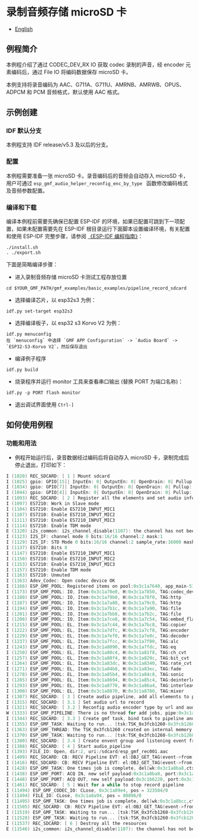 # 录制音频存储 microSD 卡

- [English](./README.md)

## 例程简介

本例程介绍了通过 CODEC_DEV_RX IO 获取 codec 录制的声音，经 encoder 元素编码后，通过 File IO 将编码数据保存 microSD 卡。

本例支持将录音编码为 AAC、G711A、G711U、AMRNB、AMRWB、OPUS、ADPCM 和 PCM 音频格式，默认使用 AAC 格式。

## 示例创建

### IDF 默认分支

本例程支持 IDF release/v5.3 及以后的分支。

### 配置

本例程需要准备一张 microSD 卡。录音编码后的音频会自动存入 microSD 卡，用户可通过 `esp_gmf_audio_helper_reconfig_enc_by_type ` 函数修改编码格式及音频参数配置。

### 编译和下载

编译本例程前需要先确保已配置 ESP-IDF 的环境，如果已配置可跳到下一项配置，如果未配置需要先在 ESP-IDF 根目录运行下面脚本设置编译环境，有关配置和使用 ESP-IDF 完整步骤，请参阅 [《ESP-IDF 编程指南》](https://docs.espressif.com/projects/esp-idf/zh_CN/latest/esp32s3/index.html)：

```
./install.sh
. ./export.sh
```

下面是简略编译步骤：

- 进入录制音频存储 microSD 卡测试工程存放位置

```
cd $YOUR_GMF_PATH/gmf_examples/basic_examples/pipeline_record_sdcard
```

- 选择编译芯片，以 esp32s3 为例：

```
idf.py set-target esp32s3
```
- 选择编译板子，以 esp32 s3 Korvo V2 为例：

```
idf.py menuconfig
在 `menuconfig` 中选择 `GMF APP Configuration` -> `Audio Board` -> `ESP32-S3-Korvo V2`，然后保存退出
```

- 编译例子程序

```
idf.py build
```

- 烧录程序并运行 monitor 工具来查看串口输出 (替换 PORT 为端口名称)：

```
idf.py -p PORT flash monitor
```

- 退出调试界面使用 ``Ctrl-]``

## 如何使用例程

### 功能和用法

- 例程开始运行后，录音数据经过编码后将自动存入 microSD 卡，录制完成后停止退出，打印如下：

```c
I (1020) REC_SDCARD: [ 1 ] Mount sdcard
I (1025) gpio: GPIO[15]| InputEn: 0| OutputEn: 0| OpenDrain: 0| Pullup: 1| Pulldown: 0| Intr:0
I (1034) gpio: GPIO[7]| InputEn: 0| OutputEn: 0| OpenDrain: 0| Pullup: 1| Pulldown: 0| Intr:0
I (1044) gpio: GPIO[4]| InputEn: 0| OutputEn: 0| OpenDrain: 0| Pullup: 1| Pulldown: 0| Intr:0
I (1093) REC_SDCARD: [ 2 ] Register all the elements and set audio information to record codec device
I (1097) ES7210: Work in Slave mode
I (1104) ES7210: Enable ES7210_INPUT_MIC1
I (1107) ES7210: Enable ES7210_INPUT_MIC2
I (1111) ES7210: Enable ES7210_INPUT_MIC3
I (1114) ES7210: Enable TDM mode
E (1120) i2s_common: i2s_channel_disable(1107): the channel has not been enabled yet
I (1123) I2S_IF: channel mode 0 bits:16/16 channel:2 mask:1
I (1129) I2S_IF: STD Mode 0 bits:16/16 channel:2 sample_rate:16000 mask:1
I (1137) ES7210: Bits 8
I (1147) ES7210: Enable ES7210_INPUT_MIC1
I (1150) ES7210: Enable ES7210_INPUT_MIC2
I (1153) ES7210: Enable ES7210_INPUT_MIC3
I (1157) ES7210: Enable TDM mode
I (1163) ES7210: Unmuted
I (1163) Adev_Codec: Open codec device OK
I (1166) ESP_GMF_POOL: Registered items on pool:0x3c1a7640, app_main-51
I (1173) ESP_GMF_POOL: IO, Item:0x3c1a78e0, H:0x3c1a7850, TAG:codec_dev_rx
I (1180) ESP_GMF_POOL: IO, Item:0x3c1a79b0, H:0x3c1a78f0, TAG:http
I (1187) ESP_GMF_POOL: IO, Item:0x3c1a7a80, H:0x3c1a79c0, TAG:http
I (1194) ESP_GMF_POOL: IO, Item:0x3c1a7b1c, H:0x3c1a7a90, TAG:file
I (1201) ESP_GMF_POOL: IO, Item:0x3c1a7bb8, H:0x3c1a7b2c, TAG:file
I (1208) ESP_GMF_POOL: IO, Item:0x3c1a7ce8, H:0x3c1a7c54, TAG:embed_flash
I (1215) ESP_GMF_POOL: EL, Item:0x3c1a7c44, H:0x3c1a7bc8, TAG:copier
I (1222) ESP_GMF_POOL: EL, Item:0x3c1a7dfc, H:0x3c1a7cf8, TAG:encoder
I (1229) ESP_GMF_POOL: EL, Item:0x3c1a7ef0, H:0x3c1a7e0c, TAG:decoder
I (1237) ESP_GMF_POOL: EL, Item:0x3c1a7fcc, H:0x3c1a7f00, TAG:alc
I (1243) ESP_GMF_POOL: EL, Item:0x3c1a8090, H:0x3c1a7fdc, TAG:eq
I (1250) ESP_GMF_POOL: EL, Item:0x3c1a80c4, H:0x3c1a81f8, TAG:ch_cvt
I (1257) ESP_GMF_POOL: EL, Item:0x3c1a80f4, H:0x3c1a829c, TAG:bit_cvt
I (1264) ESP_GMF_POOL: EL, Item:0x3c1a83dc, H:0x3c1a8340, TAG:rate_cvt
I (1271) ESP_GMF_POOL: EL, Item:0x3c1a84b8, H:0x3c1a83ec, TAG:fade
I (1278) ESP_GMF_POOL: EL, Item:0x3c1a85b4, H:0x3c1a84c8, TAG:sonic
I (1285) ESP_GMF_POOL: EL, Item:0x3c1a8694, H:0x3c1a85c4, TAG:deinterleave
I (1293) ESP_GMF_POOL: EL, Item:0x3c1a8770, H:0x3c1a86a4, TAG:interleave
I (1300) ESP_GMF_POOL: EL, Item:0x3c1a8870, H:0x3c1a8780, TAG:mixer
I (1307) REC_SDCARD: [ 3 ] Create audio pipeline, add all elements to pipeline
I (1315) REC_SDCARD: [ 3.1 ] Set audio url to record
I (1321) REC_SDCARD: [ 3.2 ] Reconfig audio encoder type by url and audio information and report information to the record pipeline
W (1333) ESP_GMF_PIPELINE: There is no thread for add jobs, pipe:0x3c1a8880, tsk:0x0, [el:encoder-0x3c1a88b8]
I (1344) REC_SDCARD: [ 3.3 ] Create gmf task, bind task to pipeline and load linked element jobs to the bind task
I (1355) ESP_GMF_TASK: Waiting to run... [tsk:TSK_0x3fcb1260-0x3fcb1260, wk:0x0, run:0]
I (1363) ESP_GMF_THREAD: The TSK_0x3fcb1260 created on internal memory
I (1370) ESP_GMF_TASK: Waiting to run... [tsk:TSK_0x3fcb1260-0x3fcb1260, wk:0x3c1a8ba8, run:0]
I (1380) REC_SDCARD: [ 3.4 ] Create envent group and listening event from pipeline
I (1388) REC_SDCARD: [ 4 ] Start audio_pipeline
I (1393) FILE_IO: Open, dir:2, uri:/sdcard/esp_gmf_rec001.aac
I (1409) REC_SDCARD: CB: RECV Pipeline EVT: el:OBJ_GET_TAG(event->from)-0x3c1a8880, type:8192, sub:ESP_GMF_EVENT_STATE_OPENING, payload:0x0, size:0,0x0
I (1416) REC_SDCARD: CB: RECV Pipeline EVT: el:OBJ_GET_TAG(event->from)-0x3c1a88b8, type:8192, sub:ESP_GMF_EVENT_STATE_RUNNING, payload:0x0, size:0,0x0
I (1428) ESP_GMF_TASK: One times job is complete, del[wk:0x3c1a8ba8,ctx:0x3c1a88b8, label:encoder_open]
I (1438) ESP_GMF_PORT: ACQ IN, new self payload:0x3c1a8ba8, port:0x3c1a8a50, el:0x3c1a88b8-encoder
I (1448) ESP_GMF_PORT: ACQ OUT, new self payload:0x3c1b6220, port:0x3c1a8b20, el:0x3c1a88b8-encoder
I (1461) REC_SDCARD: [ 5 ] Wait for a while to stop record pipeline
I (11494) ESP_GMF_CODEC_IO: CLose, 0x3c1a89e4, pos = 323584/0
I (11494) FILE_IO: CLose, 0x3c1a8a94, pos = 80896/0
I (11495) ESP_GMF_TASK: One times job is complete, del[wk:0x3c1a8bcc,ctx:0x3c1a88b8, label:encoder_close]
I (11505) REC_SDCARD: CB: RECV Pipeline EVT: el:OBJ_GET_TAG(event->from)-0x3c1a8880, type:8192, sub:ESP_GMF_EVENT_STATE_STOPPED, payload:0x0, size:0,0x0
I (11519) ESP_GMF_TASK: Waiting to run... [tsk:TSK_0x3fcb1260-0x3fcb1260, wk:0x0, run:0]
I (11528) ESP_GMF_TASK: Waiting to run... [tsk:TSK_0x3fcb1260-0x3fcb1260, wk:0x0, run:0]
I (11537) REC_SDCARD: [ 6 ] Destroy all the resources
E (11546) i2s_common: i2s_channel_disable(1107): the channel has not been enabled yet
```
